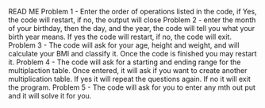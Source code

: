 READ ME
Problem 1 - Enter the order of operations listed in the code, if Yes, the code will restart, if no, the output will close
Problem 2 - enter the month of your birthday, then the day, and the year, the code will tell you what your birth year means. If yes the code will restart, if no, the code will exit.
Problem 3 - The code will ask for your age, height and weight, and will calculate your BMI and classify it. Once the code is finished you may restart it. 
Problem 4 - The code will ask for a starting and ending range for the multiplaction table. Once entered, it will ask if you want to create another multiplication table. If yes it will repeat the questions again. If no it will exit the program. 
Problem 5 - The code will ask for you to enter any mth out put and it will solve it for you. 
